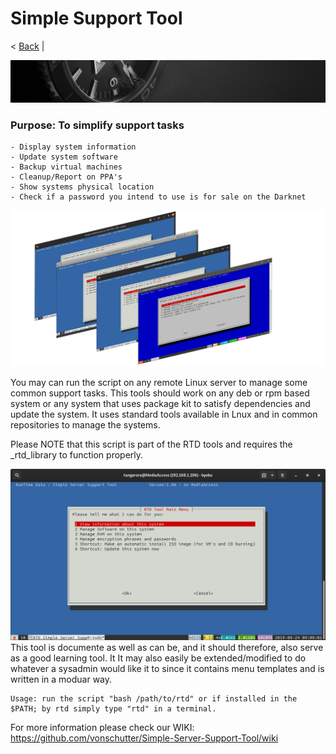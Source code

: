 # Simple Support Tool
< [Back](https://github.com/vonschutter/RTD-Setup/blob/main/README.md) | 

![RTD Blind Install Media Header](Media_files/header-time.jpg "Executing the Script")

###	Purpose: To simplify support tasks 

	- Display system information 
	- Update system software
	- Backup virtual machines 
	- Cleanup/Report on PPA's
	- Show systems physical location 
	- Check if a password you intend to use is for sale on the Darknet

![RTD SSST](Media_files/0-amalgam.png?raw=true "Main Window")

You may can run the script on any remote Linux server to manage some common support tasks. This tools should work on any deb or rpm based system or any system that uses package kit to satisfy dependencies and update the system. It uses standard tools available in Lnux and in common repositories to manage the systems. 

Please NOTE that this script is part of the RTD tools and requires the _rtd_library to function properly. 

![RTD SSST](Media_files/11.png?raw=true "Main Window")
This tool is documente as well as can be, and it should therefore, also serve as a good learning tool. It It may also easily be extended/modified to do whatever a sysadmin would like it to since it contains menu templates and is written in a moduar way. 
```
Usage: run the script "bash /path/to/rtd" or if installed in the $PATH; by rtd simply type "rtd" in a terminal.
```
For more information please check our WIKI: 
https://github.com/vonschutter/Simple-Server-Support-Tool/wiki
